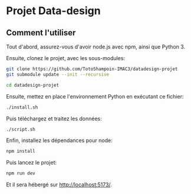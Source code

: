 # Projet Data-design

## Comment l'utiliser

Tout d'abord, assurez-vous d'avoir node.js avec npm, ainsi que Python 3.

Ensuite, clonez le projet, avec les sous-modules:

```bash
git clone https://github.com/TotoShampoin-IMAC3/datadesign-projet
git submodule update --init --recursive

cd datadesign-projet
```

Ensuite, mettez en place l'environnement Python en exécutant ce fichier:

```bash
./install.sh
```

Puis téléchargez et traitez les données:

```bash
./script.sh
```

Enfin, installez les dépendances pour node:

```bash
npm install
```

Puis lancez le projet:

```bash
npm run dev
```

Et il sera hébergé sur [http://localhost:5173/](http://localhost:5173/).
